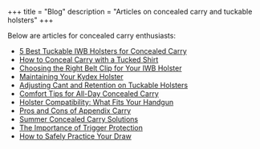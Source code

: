 +++
title = "Blog"
description = "Articles on concealed carry and tuckable holsters"
+++

Below are articles for concealed carry enthusiasts:

- [5 Best Tuckable IWB Holsters for Concealed Carry](./5-best-tuckable-iwb-holsters-for-concealed-carry/)
- [How to Conceal Carry with a Tucked Shirt](./how-to-conceal-carry-with-a-tucked-shirt/)
- [Choosing the Right Belt Clip for Your IWB Holster](./choosing-the-right-belt-clip-for-your-iwb-holster/)
- [Maintaining Your Kydex Holster](./maintaining-your-kydex-holster/)
- [Adjusting Cant and Retention on Tuckable Holsters](./adjusting-cant-and-retention-on-tuckable-holsters/)
- [Comfort Tips for All-Day Concealed Carry](./comfort-tips-for-all-day-concealed-carry/)
- [Holster Compatibility: What Fits Your Handgun](./holster-compatibility-what-fits-your-handgun/)
- [Pros and Cons of Appendix Carry](./pros-and-cons-of-appendix-carry/)
- [Summer Concealed Carry Solutions](./summer-concealed-carry-solutions/)
- [The Importance of Trigger Protection](./the-importance-of-trigger-protection/)
- [How to Safely Practice Your Draw](./how-to-safely-practice-your-draw/)
